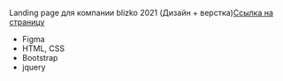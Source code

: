 Landing page для компании blizko 2021 (Дизайн + верстка)<a href="https://nastyaarxi.github.io/">Ссылка на страницу</a>
- Figma
- HTML, CSS
- Bootstrap
- jquery

